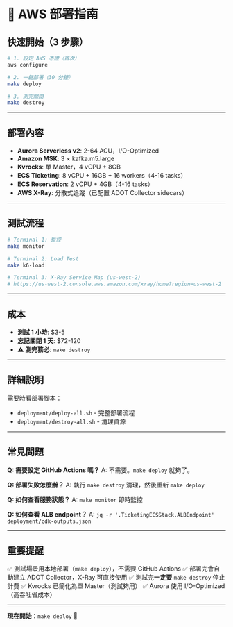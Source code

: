 # 🚀 AWS 部署指南

## 快速開始（3 步驟）

```bash
# 1. 設定 AWS 憑證（首次）
aws configure

# 2. 一鍵部署（30 分鐘）
make deploy

# 3. 測完關閉
make destroy
```

---

## 部署內容

- **Aurora Serverless v2**: 2-64 ACU，I/O-Optimized
- **Amazon MSK**: 3 × kafka.m5.large
- **Kvrocks**: 單 Master，4 vCPU + 8GB
- **ECS Ticketing**: 8 vCPU + 16GB + 16 workers（4-16 tasks）
- **ECS Reservation**: 2 vCPU + 4GB（4-16 tasks）
- **AWS X-Ray**: 分散式追蹤（已配置 ADOT Collector sidecars）

---

## 測試流程

```bash
# Terminal 1: 監控
make monitor

# Terminal 2: Load Test
make k6-load

# Terminal 3: X-Ray Service Map (us-west-2)
# https://us-west-2.console.aws.amazon.com/xray/home?region=us-west-2
```

---

## 成本

- **測試 1 小時**: $3-5
- **忘記關閉 1 天**: $72-120
- **⚠️ 測完務必**: `make destroy`

---

## 詳細說明

需要時看部署腳本：
- `deployment/deploy-all.sh` - 完整部署流程
- `deployment/destroy-all.sh` - 清理資源

---

## 常見問題

**Q: 需要設定 GitHub Actions 嗎？**
A: 不需要。`make deploy` 就夠了。

**Q: 部署失敗怎麼辦？**
A: 執行 `make destroy` 清理，然後重新 `make deploy`

**Q: 如何查看服務狀態？**
A: `make monitor` 即時監控

**Q: 如何查看 ALB endpoint？**
A: `jq -r '.TicketingECSStack.ALBEndpoint' deployment/cdk-outputs.json`

---

## 重要提醒

✅ 測試場景用本地部署（`make deploy`），不需要 GitHub Actions
✅ 部署完會自動建立 ADOT Collector，X-Ray 可直接使用
✅ 測試完**一定要** `make destroy` 停止計費
✅ Kvrocks 已簡化為單 Master（測試夠用）
✅ Aurora 使用 I/O-Optimized（高吞吐省成本）

---

**現在開始**：`make deploy` 🚀
